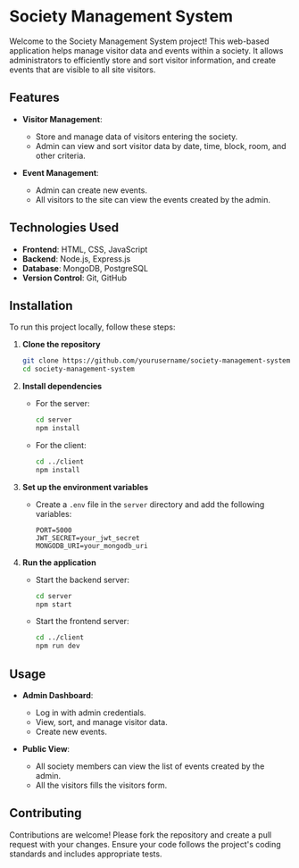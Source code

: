 # Society Management System

Welcome to the Society Management System project! This web-based application helps manage visitor data and events within a society. It allows administrators to efficiently store and sort visitor information, and create events that are visible to all site visitors.

## Features

- **Visitor Management**: 
  - Store and manage data of visitors entering the society.
  - Admin can view and sort visitor data by date, time, block, room, and other criteria.

- **Event Management**:
  - Admin can create new events.
  - All visitors to the site can view the events created by the admin.

## Technologies Used

- **Frontend**: HTML, CSS, JavaScript
- **Backend**:  Node.js, Express.js
- **Database**: MongoDB, PostgreSQL
- **Version Control**: Git, GitHub

## Installation

To run this project locally, follow these steps:

1. **Clone the repository**
    ```bash
    git clone https://github.com/yourusername/society-management-system.git
    cd society-management-system
    ```

2. **Install dependencies**
    - For the server:
        ```bash
        cd server
        npm install
        ```
    - For the client:
        ```bash
        cd ../client
        npm install
        ```

3. **Set up the environment variables**
    - Create a `.env` file in the `server` directory and add the following variables:
        ```env
        PORT=5000
        JWT_SECRET=your_jwt_secret
        MONGODB_URI=your_mongodb_uri
        ```

4. **Run the application**
    - Start the backend server:
        ```bash
        cd server
        npm start
        ```
    - Start the frontend server:
        ```bash
        cd ../client
        npm run dev
        ```

## Usage

- **Admin Dashboard**:
  - Log in with admin credentials.
  - View, sort, and manage visitor data.
  - Create new events.

- **Public View**:
  - All society members can view the list of events created by the admin.
  - All the visitors fills the visitors form.

## Contributing

Contributions are welcome! Please fork the repository and create a pull request with your changes. Ensure your code follows the project's coding standards and includes appropriate tests.





